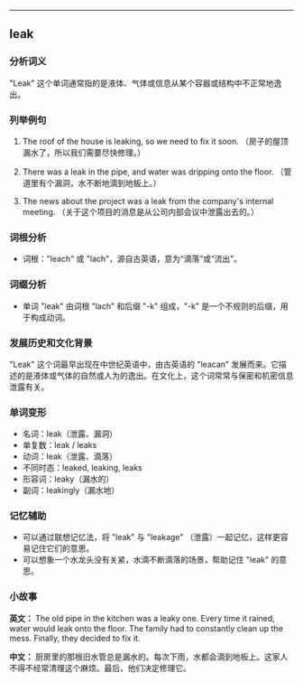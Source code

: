 
---------------
## leak
### 分析词义
"Leak" 这个单词通常指的是液体、气体或信息从某个容器或结构中不正常地逸出。

### 列举例句
1. The roof of the house is leaking, so we need to fix it soon.
   （房子的屋顶漏水了，所以我们需要尽快修理。）

2. There was a leak in the pipe, and water was dripping onto the floor.
   （管道里有个漏洞，水不断地滴到地板上。）

3. The news about the project was a leak from the company's internal meeting.
   （关于这个项目的消息是从公司内部会议中泄露出去的。）

### 词根分析
- 词根："leach" 或 "lach"，源自古英语，意为“滴落”或“流出”。

### 词缀分析
- 单词 "leak" 由词根 "lach" 和后缀 "-k" 组成，"-k" 是一个不规则的后缀，用于构成动词。

### 发展历史和文化背景
"Leak" 这个词最早出现在中世纪英语中，由古英语的 "leacan" 发展而来。它描述的是液体或气体的自然或人为的逸出。在文化上，这个词常常与保密和机密信息泄露有关。

### 单词变形
- 名词：leak（泄露、漏洞）
- 单复数：leak / leaks
- 动词：leak（泄露、滴落）
- 不同时态：leaked, leaking, leaks
- 形容词：leaky（漏水的）
- 副词：leakingly（漏水地）

### 记忆辅助
- 可以通过联想记忆法，将 "leak" 与 "leakage" （泄露）一起记忆，这样更容易记住它们的意思。
- 可以想象一个水龙头没有关紧，水滴不断滴落的场景，帮助记住 "leak" 的意思。

### 小故事
**英文：**
The old pipe in the kitchen was a leaky one. Every time it rained, water would leak onto the floor. The family had to constantly clean up the mess. Finally, they decided to fix it.

**中文：**
厨房里的那根旧水管总是漏水的。每次下雨，水都会滴到地板上。这家人不得不经常清理这个麻烦。最后，他们决定修理它。

